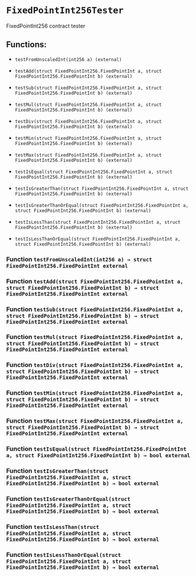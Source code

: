 # `FixedPointInt256Tester`

FixedPointInt256 contract tester

## Functions:

- `testFromUnscaledInt(int256 a) (external)`

- `testAdd(struct FixedPointInt256.FixedPointInt a, struct FixedPointInt256.FixedPointInt b) (external)`

- `testSub(struct FixedPointInt256.FixedPointInt a, struct FixedPointInt256.FixedPointInt b) (external)`

- `testMul(struct FixedPointInt256.FixedPointInt a, struct FixedPointInt256.FixedPointInt b) (external)`

- `testDiv(struct FixedPointInt256.FixedPointInt a, struct FixedPointInt256.FixedPointInt b) (external)`

- `testMin(struct FixedPointInt256.FixedPointInt a, struct FixedPointInt256.FixedPointInt b) (external)`

- `testMax(struct FixedPointInt256.FixedPointInt a, struct FixedPointInt256.FixedPointInt b) (external)`

- `testIsEqual(struct FixedPointInt256.FixedPointInt a, struct FixedPointInt256.FixedPointInt b) (external)`

- `testIsGreaterThan(struct FixedPointInt256.FixedPointInt a, struct FixedPointInt256.FixedPointInt b) (external)`

- `testIsGreaterThanOrEqual(struct FixedPointInt256.FixedPointInt a, struct FixedPointInt256.FixedPointInt b) (external)`

- `testIsLessThan(struct FixedPointInt256.FixedPointInt a, struct FixedPointInt256.FixedPointInt b) (external)`

- `testIsLessThanOrEqual(struct FixedPointInt256.FixedPointInt a, struct FixedPointInt256.FixedPointInt b) (external)`

### Function `testFromUnscaledInt(int256 a) → struct FixedPointInt256.FixedPointInt external`

### Function `testAdd(struct FixedPointInt256.FixedPointInt a, struct FixedPointInt256.FixedPointInt b) → struct FixedPointInt256.FixedPointInt external`

### Function `testSub(struct FixedPointInt256.FixedPointInt a, struct FixedPointInt256.FixedPointInt b) → struct FixedPointInt256.FixedPointInt external`

### Function `testMul(struct FixedPointInt256.FixedPointInt a, struct FixedPointInt256.FixedPointInt b) → struct FixedPointInt256.FixedPointInt external`

### Function `testDiv(struct FixedPointInt256.FixedPointInt a, struct FixedPointInt256.FixedPointInt b) → struct FixedPointInt256.FixedPointInt external`

### Function `testMin(struct FixedPointInt256.FixedPointInt a, struct FixedPointInt256.FixedPointInt b) → struct FixedPointInt256.FixedPointInt external`

### Function `testMax(struct FixedPointInt256.FixedPointInt a, struct FixedPointInt256.FixedPointInt b) → struct FixedPointInt256.FixedPointInt external`

### Function `testIsEqual(struct FixedPointInt256.FixedPointInt a, struct FixedPointInt256.FixedPointInt b) → bool external`

### Function `testIsGreaterThan(struct FixedPointInt256.FixedPointInt a, struct FixedPointInt256.FixedPointInt b) → bool external`

### Function `testIsGreaterThanOrEqual(struct FixedPointInt256.FixedPointInt a, struct FixedPointInt256.FixedPointInt b) → bool external`

### Function `testIsLessThan(struct FixedPointInt256.FixedPointInt a, struct FixedPointInt256.FixedPointInt b) → bool external`

### Function `testIsLessThanOrEqual(struct FixedPointInt256.FixedPointInt a, struct FixedPointInt256.FixedPointInt b) → bool external`
